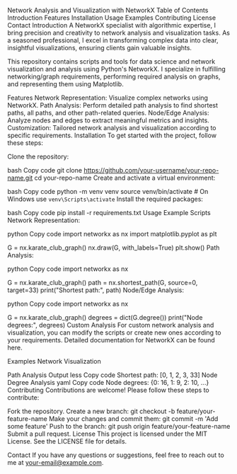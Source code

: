Network Analysis and Visualization with NetworkX
Table of Contents
Introduction
Features
Installation
Usage
Examples
Contributing
License
Contact
Introduction
A NetworkX specialist with algorithmic expertise, I bring precision and creativity to network analysis and visualization tasks. As a seasoned professional, I excel in transforming complex data into clear, insightful visualizations, ensuring clients gain valuable insights.

This repository contains scripts and tools for data science and network visualization and analysis using Python's NetworkX. I specialize in fulfilling networking/graph requirements, performing required analysis on graphs, and representing them using Matplotlib.

Features
Network Representation: Visualize complex networks using NetworkX.
Path Analysis: Perform detailed path analysis to find shortest paths, all paths, and other path-related queries.
Node/Edge Analysis: Analyze nodes and edges to extract meaningful metrics and insights.
Customization: Tailored network analysis and visualization according to specific requirements.
Installation
To get started with the project, follow these steps:

Clone the repository:

bash
Copy code
git clone https://github.com/your-username/your-repo-name.git
cd your-repo-name
Create and activate a virtual environment:

bash
Copy code
python -m venv venv
source venv/bin/activate  # On Windows use `venv\Scripts\activate`
Install the required packages:

bash
Copy code
pip install -r requirements.txt
Usage
Example Scripts
Network Representation:

python
Copy code
import networkx as nx
import matplotlib.pyplot as plt

G = nx.karate_club_graph()
nx.draw(G, with_labels=True)
plt.show()
Path Analysis:

python
Copy code
import networkx as nx

G = nx.karate_club_graph()
path = nx.shortest_path(G, source=0, target=33)
print("Shortest path:", path)
Node/Edge Analysis:

python
Copy code
import networkx as nx

G = nx.karate_club_graph()
degrees = dict(G.degree())
print("Node degrees:", degrees)
Custom Analysis
For custom network analysis and visualization, you can modify the scripts or create new ones according to your requirements. Detailed documentation for NetworkX can be found here.

Examples
Network Visualization

Path Analysis Output
less
Copy code
Shortest path: [0, 1, 2, 3, 33]
Node Degree Analysis
yaml
Copy code
Node degrees: {0: 16, 1: 9, 2: 10, ...}
Contributing
Contributions are welcome! Please follow these steps to contribute:

Fork the repository.
Create a new branch: git checkout -b feature/your-feature-name
Make your changes and commit them: git commit -m 'Add some feature'
Push to the branch: git push origin feature/your-feature-name
Submit a pull request.
License
This project is licensed under the MIT License. See the LICENSE file for details.

Contact
If you have any questions or suggestions, feel free to reach out to me at your-email@example.com.
